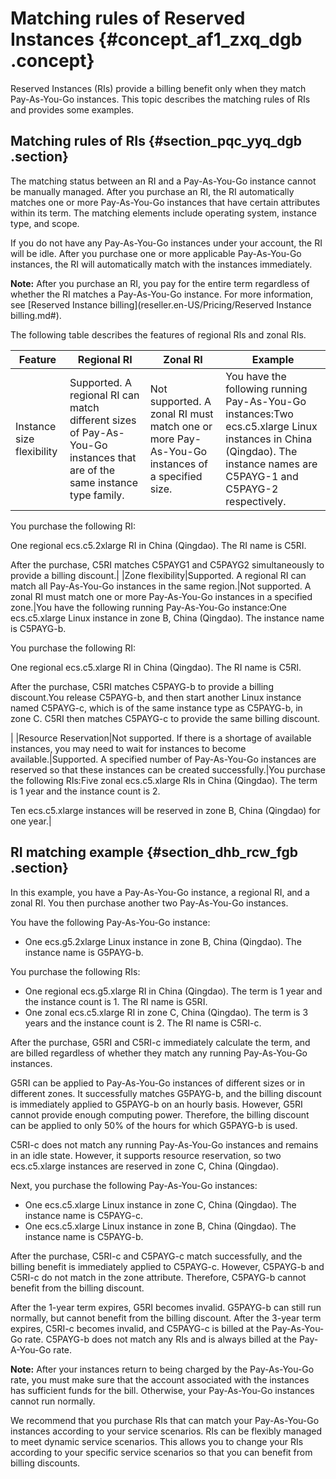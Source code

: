 # Matching rules of Reserved Instances {#concept_af1_zxq_dgb .concept}

Reserved Instances \(RIs\) provide a billing benefit only when they match Pay-As-You-Go instances. This topic describes the matching rules of RIs and provides some examples.

## Matching rules of RIs {#section_pqc_yyq_dgb .section}

The matching status between an RI and a Pay-As-You-Go instance cannot be manually managed. After you purchase an RI, the RI automatically matches one or more Pay-As-You-Go instances that have certain attributes within its term. The matching elements include operating system, instance type, and scope.

If you do not have any Pay-As-You-Go instances under your account, the RI will be idle. After you purchase one or more applicable Pay-As-You-Go instances, the RI will automatically match with the instances immediately.

**Note:** After you purchase an RI, you pay for the entire term regardless of whether the RI matches a Pay-As-You-Go instance. For more information, see [Reserved Instance billing](reseller.en-US/Pricing/Reserved Instance billing.md#).

The following table describes the features of regional RIs and zonal RIs.

|Feature|Regional RI|Zonal RI|Example|
|-------|-----------|--------|-------|
|Instance size flexibility|Supported. A regional RI can match different sizes of Pay-As-You-Go instances that are of the same instance type family.|Not supported. A zonal RI must match one or more Pay-As-You-Go instances of a specified size.|You have the following running Pay-As-You-Go instances:Two ecs.c5.xlarge Linux instances in China \(Qingdao\). The instance names are C5PAYG-1 and C5PAYG-2 respectively.

You purchase the following RI:

One regional ecs.c5.2xlarge RI in China \(Qingdao\). The RI name is C5RI.

After the purchase, C5RI matches C5PAYG1 and C5PAYG2 simultaneously to provide a billing discount.|
|Zone flexibility|Supported. A regional RI can match all Pay-As-You-Go instances in the same region.|Not supported. A zonal RI must match one or more Pay-As-You-Go instances in a specified zone.|You have the following running Pay-As-You-Go instance:One ecs.c5.xlarge Linux instance in zone B, China \(Qingdao\). The instance name is C5PAYG-b.

You purchase the following RI:

One regional ecs.c5.xlarge RI in China \(Qingdao\). The RI name is C5RI.

After the purchase, C5RI matches C5PAYG-b to provide a billing discount.You release C5PAYG-b, and then start another Linux instance named C5PAYG-c, which is of the same instance type as C5PAYG-b, in zone C. C5RI then matches C5PAYG-c to provide the same billing discount.

|
|Resource Reservation|Not supported. If there is a shortage of available instances, you may need to wait for instances to become available.|Supported. A specified number of Pay-As-You-Go instances are reserved so that these instances can be created successfully.|You purchase the following RIs:Five zonal ecs.c5.xlarge RIs in China \(Qingdao\). The term is 1 year and the instance count is 2.

Ten ecs.c5.xlarge instances will be reserved in zone B, China \(Qingdao\) for one year.|

## RI matching example {#section_dhb_rcw_fgb .section}

In this example, you have a Pay-As-You-Go instance, a regional RI, and a zonal RI. You then purchase another two Pay-As-You-Go instances.

You have the following Pay-As-You-Go instance:

-   One ecs.g5.2xlarge Linux instance in zone B, China \(Qingdao\). The instance name is G5PAYG-b.

You purchase the following RIs:

-   One regional ecs.g5.xlarge RI in China \(Qingdao\). The term is 1 year and the instance count is 1. The RI name is G5RI.
-   One zonal ecs.c5.xlarge RI in zone C, China \(Qingdao\). The term is 3 years and the instance count is 2. The RI name is C5RI-c.

After the purchase, G5RI and C5RI-c immediately calculate the term, and are billed regardless of whether they match any running Pay-As-You-Go instances.

G5RI can be applied to Pay-As-You-Go instances of different sizes or in different zones. It successfully matches G5PAYG-b, and the billing discount is immediately applied to G5PAYG-b on an hourly basis. However, G5RI cannot provide enough computing power. Therefore, the billing discount can be applied to only 50% of the hours for which G5PAYG-b is used.

C5RI-c does not match any running Pay-As-You-Go instances and remains in an idle state. However, it supports resource reservation, so two ecs.c5.xlarge instances are reserved in zone C, China \(Qingdao\).

Next, you purchase the following Pay-As-You-Go instances:

-   One ecs.c5.xlarge Linux instance in zone C, China \(Qingdao\). The instance name is C5PAYG-c.
-   One ecs.c5.xlarge Linux instance in zone B, China \(Qingdao\). The instance name is C5PAYG-b.

After the purchase, C5RI-c and C5PAYG-c match successfully, and the billing benefit is immediately applied to C5PAYG-c. However, C5PAYG-b and C5RI-c do not match in the zone attribute. Therefore, C5PAYG-b cannot benefit from the billing discount.

After the 1-year term expires, G5RI becomes invalid. G5PAYG-b can still run normally, but cannot benefit from the billing discount. After the 3-year term expires, C5RI-c becomes invalid, and C5PAYG-c is billed at the Pay-As-You-Go rate. C5PAYG-b does not match any RIs and is always billed at the Pay-A-You-Go rate.

**Note:** After your instances return to being charged by the Pay-As-You-Go rate, you must make sure that the account associated with the instances has sufficient funds for the bill. Otherwise, your Pay-As-You-Go instances cannot run normally.

We recommend that you purchase RIs that can match your Pay-As-You-Go instances according to your service scenarios. RIs can be flexibly managed to meet dynamic service scenarios. This allows you to change your RIs according to your specific service scenarios so that you can benefit from billing discounts.

